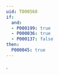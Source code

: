```yaml
---
uid: T000568
if:
  and:
  - P000199: true
  - P000036: true
  - P000137: false
then:
  P000045: true
---
```

.
